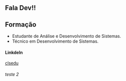 ## Fala Dev!!

## **Formação**
* Estudante de Análise e Desenvolvimento de Sistemas.
* Técnico em Desenvolvimento de Sistemas.

#### Linkdeln
[clsedu](https://www.linkedin.com/in/carloseduardodonascimento06884a11b/)

###### teste 2
